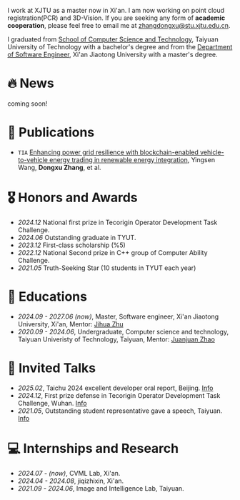 I work at XJTU as a master now in Xi'an. 
I am now working on point cloud registration(PCR) and 3D-Vision. If you are seeking any form of **academic cooperation**, please feel free to email me at [zhangdongxu@stu.xjtu.edu.cn](mailto:zhangdongxu@stu.xjtu.edu.cn).

I graduated from [School of Computer Science and Technology](https://ccst.tyut.edu.cn/), Taiyuan University of Technology with a bachelor's degree and from the [Department of Software Engineer](https://se.xjtu.edu.cn/), Xi'an Jiaotong University with a master's degree. 


# 🔥 News
coming soon!

# 📝 Publications 
- `TIA` [Enhancing power grid resilience with blockchain-enabled vehicle-to-vehicle energy trading in renewable energy integration](https://ieeexplore.ieee.org/abstract/document/10243038), Yingsen Wang, **Dongxu Zhang**, et al.

# 🎖 Honors and Awards
- *2024.12* National first prize in Tecorigin Operator Development Task Challenge.
- *2024.06* Outstanding graduate in TYUT.
- *2023.12* First-class scholarship (%5)
- *2022.12* National Second prize in C++ group of Computer Ability Challenge. 
- *2021.05* Truth-Seeking Star (10 students in TYUT each year) 

# 📖 Educations
- *2024.09 - 2027.06 (now)*,  Master, Software engineer, Xi'an Jiaotong University, Xi'an, Mentor: [Jihua Zhu](https://gr.xjtu.edu.cn/web/zhujh)
- *2020.09 - 2024.06*, Undergraduate, Computer science and technology, Taiyuan Univeristy of Technology, Taiyuan, Mentor: [Juanjuan Zhao](https://rjxy.tyut.edu.cn/info/1191/3989.htm)

# 💬 Invited Talks
- *2025.02*, Taichu 2024 excellent developer oral report, Beijing. [Info](https://mp.weixin.qq.com/s/rRe3ZKtaml_GfJBn_jEqZg)
- *2024.12*, First prize defense in Tecorigin Operator Development Task Challenge, Wuhan. [Info](https://competition.atomgit.com/newsinfo?id=fc24043e6d4210cb038ca9a02b39d480)
- *2021.05*, Outstanding student representative gave a speech, Taiyuan. [Info](https://202.207.240.104/info/1027/20234.htm)

# 💻 Internships and Research
- *2024.07 - (now)*, CVML Lab, Xi'an.
- *2024.04 - 2024.08*, jiqizhixin, Xi'an.
- *2021.09 - 2024.06*, Image and Intelligence Lab, Taiyuan.
